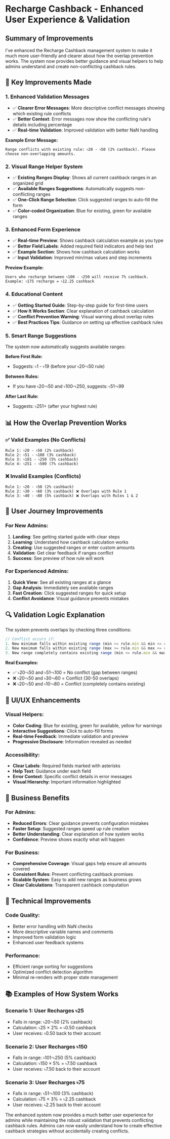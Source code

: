 # Recharge Cashback - Enhanced User Experience & Validation

## Summary of Improvements

I've enhanced the Recharge Cashback management system to make it much more user-friendly and clearer about how the overlap prevention works. The system now provides better guidance and visual helpers to help admins understand and create non-conflicting cashback rules.

## 🔧 **Key Improvements Made**

### 1. **Enhanced Validation Messages**
- ✅ **Clearer Error Messages**: More descriptive conflict messages showing which existing rule conflicts
- ✅ **Better Context**: Error messages now show the conflicting rule's details including percentage
- ✅ **Real-time Validation**: Improved validation with better NaN handling

**Example Error Message:**
```
Range conflicts with existing rule: ৳20 - ৳50 (2% cashback). Please choose non-overlapping amounts.
```

### 2. **Visual Range Helper System**
- ✅ **Existing Ranges Display**: Shows all current cashback ranges in an organized grid
- ✅ **Available Ranges Suggestions**: Automatically suggests non-conflicting ranges
- ✅ **One-Click Range Selection**: Click suggested ranges to auto-fill the form
- ✅ **Color-coded Organization**: Blue for existing, green for available ranges

### 3. **Enhanced Form Experience**
- ✅ **Real-time Preview**: Shows cashback calculation example as you type
- ✅ **Better Field Labels**: Added required field indicators and help text
- ✅ **Example Section**: Shows how cashback calculation works
- ✅ **Input Validation**: Improved min/max values and step increments

**Preview Example:**
```
Users who recharge between ৳100 - ৳250 will receive 7% cashback.
Example: ৳175 recharge = ৳12.25 cashback
```

### 4. **Educational Content**
- ✅ **Getting Started Guide**: Step-by-step guide for first-time users
- ✅ **How It Works Section**: Clear explanation of cashback calculation
- ✅ **Conflict Prevention Warning**: Visual warning about overlap rules
- ✅ **Best Practices Tips**: Guidance on setting up effective cashback rules

### 5. **Smart Range Suggestions**
The system now automatically suggests available ranges:

**Before First Rule:**
- Suggests: ৳1 - ৳19 (before your ৳20-৳50 rule)

**Between Rules:**
- If you have ৳20-৳50 and ৳100-৳250, suggests: ৳51-৳99

**After Last Rule:**
- Suggests: ৳251+ (after your highest rule)

## 📊 **How the Overlap Prevention Works**

### ✅ **Valid Examples (No Conflicts)**
```
Rule 1: ৳20 - ৳50 (2% cashback)
Rule 2: ৳51 - ৳100 (3% cashback)
Rule 3: ৳101 - ৳250 (5% cashback)
Rule 4: ৳251 - ৳500 (7% cashback)
```

### ❌ **Invalid Examples (Conflicts)**
```
Rule 1: ৳20 - ৳50 (2% cashback)
Rule 2: ৳30 - ৳60 (3% cashback) ❌ Overlaps with Rule 1
Rule 3: ৳40 - ৳80 (5% cashback) ❌ Overlaps with Rules 1 & 2
```

## 🎯 **User Journey Improvements**

### **For New Admins:**
1. **Landing**: See getting started guide with clear steps
2. **Learning**: Understand how cashback calculation works
3. **Creating**: Use suggested ranges or enter custom amounts
4. **Validation**: Get clear feedback if ranges conflict
5. **Success**: See preview of how rule will work

### **For Experienced Admins:**
1. **Quick View**: See all existing ranges at a glance
2. **Gap Analysis**: Immediately see available ranges
3. **Fast Creation**: Click suggested ranges for quick setup
4. **Conflict Avoidance**: Visual guidance prevents mistakes

## 🔍 **Validation Logic Explanation**

The system prevents overlaps by checking three conditions:

```javascript
// Conflict occurs if:
1. New minimum falls within existing range (min >= rule.min && min <= rule.max)
2. New maximum falls within existing range (max >= rule.min && max <= rule.max)  
3. New range completely contains existing range (min <= rule.min && max >= rule.max)
```

**Real Examples:**
- ✅ ৳20-৳50 and ৳51-৳100 = No conflict (gap between ranges)
- ❌ ৳20-৳50 and ৳30-৳60 = Conflict (30-50 overlaps)
- ❌ ৳20-৳50 and ৳10-৳80 = Conflict (completely contains existing)

## 📱 **UI/UX Enhancements**

### **Visual Helpers:**
- **Color Coding**: Blue for existing, green for available, yellow for warnings
- **Interactive Suggestions**: Click to auto-fill forms
- **Real-time Feedback**: Immediate validation and preview
- **Progressive Disclosure**: Information revealed as needed

### **Accessibility:**
- **Clear Labels**: Required fields marked with asterisks
- **Help Text**: Guidance under each field
- **Error Context**: Specific conflict details in error messages
- **Visual Hierarchy**: Important information highlighted

## 🚀 **Business Benefits**

### **For Admins:**
- **Reduced Errors**: Clear guidance prevents configuration mistakes
- **Faster Setup**: Suggested ranges speed up rule creation
- **Better Understanding**: Clear explanation of how system works
- **Confidence**: Preview shows exactly what will happen

### **For Business:**
- **Comprehensive Coverage**: Visual gaps help ensure all amounts covered
- **Consistent Rules**: Prevent conflicting cashback promises
- **Scalable System**: Easy to add new ranges as business grows
- **Clear Calculations**: Transparent cashback computation

## 🔧 **Technical Improvements**

### **Code Quality:**
- Better error handling with NaN checks
- More descriptive variable names and comments
- Improved form validation logic
- Enhanced user feedback systems

### **Performance:**
- Efficient range sorting for suggestions
- Optimized conflict detection algorithm
- Minimal re-renders with proper state management

## 📚 **Examples of How System Works**

### **Scenario 1: User Recharges ৳25**
- Falls in range: ৳20-৳50 (2% cashback)
- Calculation: ৳25 × 2% = ৳0.50 cashback
- User receives: ৳0.50 back to their account

### **Scenario 2: User Recharges ৳150**
- Falls in range: ৳101-৳250 (5% cashback)
- Calculation: ৳150 × 5% = ৳7.50 cashback
- User receives: ৳7.50 back to their account

### **Scenario 3: User Recharges ৳75**
- Falls in range: ৳51-৳100 (3% cashback)
- Calculation: ৳75 × 3% = ৳2.25 cashback
- User receives: ৳2.25 back to their account

The enhanced system now provides a much better user experience for admins while maintaining the robust validation that prevents conflicting cashback rules. Admins can now easily understand how to create effective cashback strategies without accidentally creating conflicts.